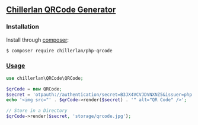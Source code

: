 ## [Chillerlan QRCode Generator](https://github.com/chillerlan/php-qrcode)


### Installation
Install through [composer](https://getcomposer.org/):

```bash
$ composer require chillerlan/php-qrcode
```

### [Usage](index.php)
```php
use chillerlan\QRCode\QRCode;

$qrCode = new QRCode;
$secret = 'otpauth://authentication/secret=B3JX4VCVJDVNXNZ5&issuer=php.net';
echo '<img src="' . $qrCode->render($secret) . '" alt="QR Code" />';

// Store in a Directory
$qrCode->render($secret, 'storage/qrcode.jpg');
```
